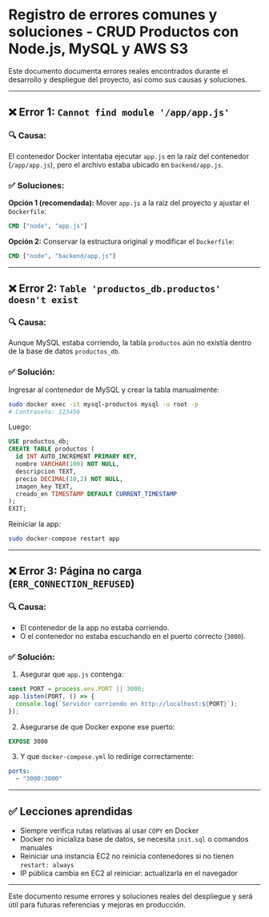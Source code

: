 # Registro de errores comunes y soluciones - CRUD Productos con Node.js, MySQL y AWS S3

Este documento documenta errores reales encontrados durante el desarrollo y despliegue del proyecto, así como sus causas y soluciones.

---

## ❌ Error 1: `Cannot find module '/app/app.js'`

### 🔍 Causa:

El contenedor Docker intentaba ejecutar `app.js` en la raíz del contenedor (`/app/app.js`), pero el archivo estaba ubicado en `backend/app.js`.

### ✅ Soluciones:

**Opción 1 (recomendada):** Mover `app.js` a la raíz del proyecto y ajustar el `Dockerfile`:

```Dockerfile
CMD ["node", "app.js"]
```

**Opción 2:** Conservar la estructura original y modificar el `Dockerfile`:

```Dockerfile
CMD ["node", "backend/app.js"]
```

---

## ❌ Error 2: `Table 'productos_db.productos' doesn't exist`

### 🔍 Causa:

Aunque MySQL estaba corriendo, la tabla `productos` aún no existía dentro de la base de datos `productos_db`.

### ✅ Solución:

Ingresar al contenedor de MySQL y crear la tabla manualmente:

```bash
sudo docker exec -it mysql-productos mysql -u root -p
# Contraseña: 123456
```

Luego:

```sql
USE productos_db;
CREATE TABLE productos (
  id INT AUTO_INCREMENT PRIMARY KEY,
  nombre VARCHAR(100) NOT NULL,
  descripcion TEXT,
  precio DECIMAL(10,2) NOT NULL,
  imagen_key TEXT,
  creado_en TIMESTAMP DEFAULT CURRENT_TIMESTAMP
);
EXIT;
```

Reiniciar la app:

```bash
sudo docker-compose restart app
```

---

## ❌ Error 3: Página no carga (`ERR_CONNECTION_REFUSED`)

### 🔍 Causa:

* El contenedor de la app no estaba corriendo.
* O el contenedor no estaba escuchando en el puerto correcto (`3000`).

### ✅ Solución:

1. Asegurar que `app.js` contenga:

```js
const PORT = process.env.PORT || 3000;
app.listen(PORT, () => {
  console.log(`Servidor corriendo en http://localhost:${PORT}`);
});
```

2. Asegurarse de que Docker expone ese puerto:

```Dockerfile
EXPOSE 3000
```

3. Y que `docker-compose.yml` lo redirige correctamente:

```yaml
ports:
  - "3000:3000"
```

---

## ✅ Lecciones aprendidas

* Siempre verifica rutas relativas al usar `COPY` en Docker
* Docker no inicializa base de datos, se necesita `init.sql` o comandos manuales
* Reiniciar una instancia EC2 no reinicia contenedores si no tienen `restart: always`
* IP pública cambia en EC2 al reiniciar: actualizarla en el navegador

---

Este documento resume errores y soluciones reales del despliegue y será útil para futuras referencias y mejoras en producción.
